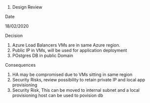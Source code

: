 1. Design Review

Date

18/02/2020

Decision

1. Azure Load Balancers VMs are in same Azure region.
2. Public IP in VMs, will be used for application deployment
3. POstgres DB in public Domain

Consequences

1. HA may be compromised due to VMs sitting in same region
2. Security Risks, review possibility to retain private IP and local app provisioning
3. Security Risk, This can be moved to internal subnet and a local provisioning host can be
   used to povision db
   
